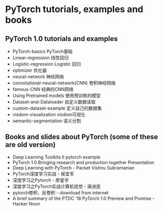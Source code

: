 # PyTorch tutorials, examples and books

## PyTorch 1.0 tutorials and examples

* PyTorch-basics PyTorch基础
* Linear-regression 线性回归
* Logistic-regression Logistic 回归
* optimizer 优化器
* neural-network 神经网络
* convolutional-neural-network(CNN) 卷积神经网络
* famous-CNN 经典的CNN网络
* Using Pretrained models 使用预训练的模型
* Dataset-and-Dataloader 自定义数据读取
* custom-dataset-example 定义自己的数据集
* visdom-visualization visdom可视化
* semantic-segmentation 语义分割

## Books and slides about PyTorch (some of these are old version)

* Deep Learning Toolkits II pytorch example
* PyTorch 1.0 Bringing research and production together Presentation
* Deep Learning with PyTorch - Packet Vishnu Subramanian
* PyTorch深度学习实战 - 侯宜军
* 深度学习之Pytorch - 廖星宇
* 深度学习之PyTorch实战计算机视觉 - 唐进民
* pytorch卷积、反卷积 - download from internet
* A brief summary of the PTDC ’18 PyTorch 1.0 Preview and Promise - Hacker Noon